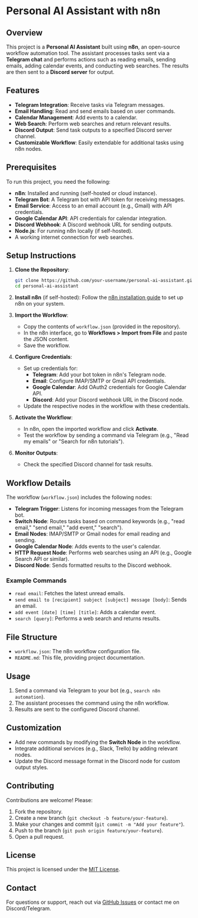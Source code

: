 # Personal AI Assistant with n8n

## Overview
This project is a **Personal AI Assistant** built using **n8n**, an open-source workflow automation tool. The assistant processes tasks sent via a **Telegram chat** and performs actions such as reading emails, sending emails, adding calendar events, and conducting web searches. The results are then sent to a **Discord server** for output.

## Features
- **Telegram Integration**: Receive tasks via Telegram messages.
- **Email Handling**: Read and send emails based on user commands.
- **Calendar Management**: Add events to a calendar.
- **Web Search**: Perform web searches and return relevant results.
- **Discord Output**: Send task outputs to a specified Discord server channel.
- **Customizable Workflow**: Easily extendable for additional tasks using n8n nodes.

## Prerequisites
To run this project, you need the following:
- **n8n**: Installed and running (self-hosted or cloud instance).
- **Telegram Bot**: A Telegram bot with API token for receiving messages.
- **Email Service**: Access to an email account (e.g., Gmail) with API credentials.
- **Google Calendar API**: API credentials for calendar integration.
- **Discord Webhook**: A Discord webhook URL for sending outputs.
- **Node.js**: For running n8n locally (if self-hosted).
- A working internet connection for web searches.

## Setup Instructions
1. **Clone the Repository**:
   ```bash
   git clone https://github.com/your-username/personal-ai-assistant.git
   cd personal-ai-assistant
   ```

2. **Install n8n** (if self-hosted):
   Follow the [n8n installation guide](https://docs.n8n.io/getting-started/installation/) to set up n8n on your system.

3. **Import the Workflow**:
   - Copy the contents of `workflow.json` (provided in the repository).
   - In the n8n interface, go to **Workflows > Import from File** and paste the JSON content.
   - Save the workflow.

4. **Configure Credentials**:
   - Set up credentials for:
     - **Telegram**: Add your bot token in n8n's Telegram node.
     - **Email**: Configure IMAP/SMTP or Gmail API credentials.
     - **Google Calendar**: Add OAuth2 credentials for Google Calendar API.
     - **Discord**: Add your Discord webhook URL in the Discord node.
   - Update the respective nodes in the workflow with these credentials.

5. **Activate the Workflow**:
   - In n8n, open the imported workflow and click **Activate**.
   - Test the workflow by sending a command via Telegram (e.g., "Read my emails" or "Search for n8n tutorials").

6. **Monitor Outputs**:
   - Check the specified Discord channel for task results.

## Workflow Details
The workflow (`workflow.json`) includes the following nodes:
- **Telegram Trigger**: Listens for incoming messages from the Telegram bot.
- **Switch Node**: Routes tasks based on command keywords (e.g., "read email," "send email," "add event," "search").
- **Email Nodes**: IMAP/SMTP or Gmail nodes for email reading and sending.
- **Google Calendar Node**: Adds events to the user's calendar.
- **HTTP Request Node**: Performs web searches using an API (e.g., Google Search API or similar).
- **Discord Node**: Sends formatted results to the Discord webhook.

### Example Commands
- `read email`: Fetches the latest unread emails.
- `send email to [recipient] subject [subject] message [body]`: Sends an email.
- `add event [date] [time] [title]`: Adds a calendar event.
- `search [query]`: Performs a web search and returns results.

## File Structure
- `workflow.json`: The n8n workflow configuration file.
- `README.md`: This file, providing project documentation.

## Usage
1. Send a command via Telegram to your bot (e.g., `search n8n automation`).
2. The assistant processes the command using the n8n workflow.
3. Results are sent to the configured Discord channel.

## Customization
- Add new commands by modifying the **Switch Node** in the workflow.
- Integrate additional services (e.g., Slack, Trello) by adding relevant nodes.
- Update the Discord message format in the Discord node for custom output styles.

## Contributing
Contributions are welcome! Please:
1. Fork the repository.
2. Create a new branch (`git checkout -b feature/your-feature`).
3. Make your changes and commit (`git commit -m "Add your feature"`).
4. Push to the branch (`git push origin feature/your-feature`).
5. Open a pull request.

## License
This project is licensed under the [MIT License](LICENSE).

## Contact
For questions or support, reach out via [GitHub Issues](https://github.com/your-username/personal-ai-assistant/issues) or contact me on Discord/Telegram.